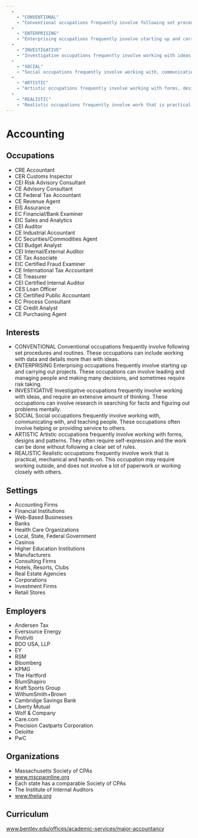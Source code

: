 ```yaml
---
  - 
    - "CONVENTIONAL"
    - "Conventional occupations frequently involve following set procedures and routines. These occupations can include working with data and details more than with ideas."
  - 
    - "ENTERPRISING"
    - "Enterprising occupations frequently involve starting up and carrying out projects. These occupations can involve leading and managing people and making many decisions, and sometimes require risk taking."
  - 
    - "INVESTIGATIVE"
    - "Investigative occupations frequently involve working with ideas, and require an extensive amount of thinking. These occupations can involve research in searching for facts and figuring out problems mentally."
  - 
    - "SOCIAL"
    - "Social occupations frequently involve working with, communicating with, and teaching people. These occupations often involve helping or providing service to others."
  - 
    - "ARTISTIC"
    - "Artistic occupations frequently involve working with forms, designs and patterns. They often require self-expression and the work can be done without following a clear set of rules."
  - 
    - "REALISTIC"
    - "Realistic occupations frequently involve work that is practical, mechanical and hands-on. This occupation may require working outside, and does not involve a lot of paperwork or working closely with others."
---
```

# Accounting

## Occupations


 - CRE
    Accountant
 - CER
    Customs Inspector
 - CEI
    Risk Advisory Consultant
 - CE
    Advisory Consultant
 - CE
    Federal Tax Accountant
 - CE
    Revenue Agent
 - EIS
    Assurance
 - EC
    Financial/Bank Examiner
 - EIC
    Sales and Analytics
 - CEI
    Auditor
 - CE
    Industrial Accountant
 - EC
    Securities/Commodities Agent
 - CEI
    Budget Analyst
 - CEI
    Internal/External Auditor
 - CE
    Tax Associate
 - EIC
    Certified Fraud Examiner
 - CE
    International Tax Accountant
 - CE
    Treasurer
 - CEI
    Certified Internal Auditor
 - CES
    Loan Officer
 - CE
    Certified Public Accountant
 - EC
    Process Consultant
 - CE
    Credit Analyst
 - CE
    Purchasing Agent

## Interests


 - CONVENTIONAL
    Conventional occupations frequently involve following set procedures and routines. These occupations can include working with data and details more than with ideas.
 - ENTERPRISING
    Enterprising occupations frequently involve starting up and carrying out projects. These occupations can involve leading and managing people and making many decisions, and sometimes require risk taking.
 - INVESTIGATIVE
    Investigative occupations frequently involve working with ideas, and require an extensive amount of thinking. These occupations can involve research in searching for facts and figuring out problems mentally.
 - SOCIAL
    Social occupations frequently involve working with, communicating with, and teaching people. These occupations often involve helping or providing service to others.
 - ARTISTIC
    Artistic occupations frequently involve working with forms, designs and patterns. They often require self-expression and the work can be done without following a clear set of rules.
 - REALISTIC
    Realistic occupations frequently involve work that is practical, mechanical and hands-on. This occupation may require working outside, and does not involve a lot of paperwork or working closely with others.

## Settings


 - Accounting Firms
 - Financial Institutions
 - Web-Based Businesses
 - Banks
 - Health Care Organizations
 - Local, State, Federal Government
 - Casinos
 - Higher Education Institutions
 - Manufacturers
 - Consulting Firms
 - Hotels, Resorts, Clubs
 - Real Estate Agencies
 - Corporations
 - Investment Firms
 - Retail Stores

## Employers


 - Andersen Tax
 - Eversource Energy
 - Protiviti
 - BDO USA, LLP
 - EY
 - RSM
 - Bloomberg
 - KPMG
 - The Hartford
 - BlumShapiro 
 - Kraft Sports Group
 - WithumSmith+Brown
 - Cambridge Savings Bank
 - Liberty Mutual
 - Wolf & Company
 - Care.com
 - Precision Castparts Corporation
 - Deloitte
 - PwC

## Organizations


 - Massachusetts Society of CPAs
 - www.mscpaonline.org
 - Each state has a comparable Society of CPAs
 - The Institute of Internal Auditors
 - www.theiia.org

## Curriculum


www.bentley.edu/offices/academic-services/major-accountancy
